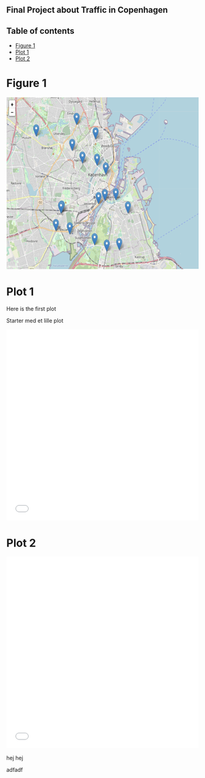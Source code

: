 ## Final Project about Traffic in Copenhagen


## Table of contents

- [Figure 1](#Figure1)
- [Plot 1](#plot1)
- [Plot 2](#plot2)


# Figure 1




<img src="map1.png" width="700" height="450">




# Plot 1

Here is the first plot 


Starter med et lille plot 

<iframe src="flowers.html" sandbox="allow-same-origin allow-scripts" width="100%" height="500" scrolling="no" seamless="seamless" frameborder="0"> </iframe>


# Plot 2


<iframe src="hejminven123.html" sandbox="allow-same-origin allow-scripts" width="100%" height="500" scrolling="no" seamless="seamless" frameborder="0"> </iframe>


hej hej 


adfadf
